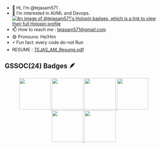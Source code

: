 


- 👋 Hi, I’m @tejasam571 .
- 👀 I’m interested in AI/ML and Devops.
 [![An image of @tejasam571's Holopin badges, which is a link to view their full Holopin profile](https://holopin.me/tejasam571)](https://holopin.io/@tejasam571)
- 📫 How to reach me : tejasam571@gmail.com
- 😄 Pronouns: He/Him
- ⚡ Fun fact: every code do-not Run
-  RESUME : [TEJAS_AM_Resume.pdf](https://github.com/user-attachments/files/17681243/TEJAS_AM_Resume.pdf)

## GSSOC(24) Badges 🪶
<div style='display:flex; align-items:center; gap: 10px;' align='center'><a href="https://gssoc.girlscript.tech/leaderboard">
<img src="https://raw.githubusercontent.com/GSSoC24/Postman-Challenge/main/docs/assets/Postman%20White.png" width="100px" height="100px" />
  <img src="https://raw.githubusercontent.com/GSSoC24/Postman-Challenge/main/docs/assets/1.png" width="100px" height="100px" />
  <img src="https://raw.githubusercontent.com/GSSoC24/Postman-Challenge/main/docs/assets/2.png" width="100px" height="100px" />
  <img src="https://raw.githubusercontent.com/GSSoC24/Postman-Challenge/main/docs/assets/3.png" width="100px" height="100px" />
  <img src="https://raw.githubusercontent.com/GSSoC24/Postman-Challenge/main/docs/assets/4.png" width="100px" height="100px" />
  <img src="https://raw.githubusercontent.com/GSSoC24/Postman-Challenge/main/docs/assets/5.png" width="100px" height="100px" />
  </a>
</div>
         











<!---
tejasam571/tejasam571 is a ✨ special ✨ repository because its `README.md` (this file) appears on your GitHub profile.
You can click the Preview link to take a look at your changes.
--->
